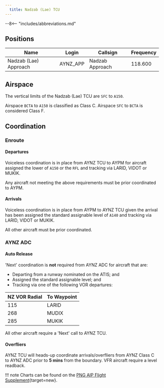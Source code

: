 ```yaml
---
  title: Nadzab (Lae) TCU
---
```


--8<-- "includes/abbreviations.md"

## Positions

| Name                    | Login     | Callsign         | Frequency |
| ----------------------- | --------- | ---------------- | --------- |
| Nadzab (Lae) Approach	| AYNZ_APP| 	Nadzab Approach| 	118.600| 

## Airspace
The vertical limits of the Nadzab (Lae) TCU are `SFC` to `A150`.

Airspace `BCTA` to `A150` is classified as Class C. Airspace `SFC` to `BCTA` is considered Class F.

## Coordination
### Enroute

#### Departures

Voiceless coordination is in place from AYNZ TCU to AYPM for aircraft assigned the lower of `A150` or the `RFL` and tracking via LARID, VIDOT or MUKIK.

Any aircraft not meeting the above requirements must be prior coordinated to AYPM.

#### Arrivals

Voiceless coordination is in place from AYPM to AYNZ TCU given the arrival has been assigned the standard assignable level of `A140` and tracking via LARID, VIDOT or MUKIK.

All other aircraft must be prior coordinated.

### AYNZ ADC
#### Auto Release

'Next' coordination is **not** required from AYNZ ADC for aircraft that are:

- Departing from a runway nominated on the ATIS; and  
- Assigned the standard assignable level; and  
- Tracking via one of the following VOR departures:

| NZ VOR Radial | To Waypoint |
| ----|----|
| 115  |LARID|
| 268  |MUDIX|
| 285  |MUKIK|

All other aircraft require a 'Next' call to AYNZ TCU.

#### Overfliers
AYNZ TCU will heads-up coordinate arrivals/overfliers from AYNZ Class C to AYNZ ADC prior to **5 mins** from the boundary.
VFR aircraft require a level readback.  

!!! note
    Charts can be found on the [PNG AIP Flight Supplement](https://www.niuskypacific.com.pg/aip-flight-supplements/){target=new}.